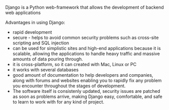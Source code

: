 Django is a Python web-framework that allows the development of backend web applications

Advantages in using Django:
- rapid development
- secure - helps to avoid common security problems such as cross-site scripting and SQL injection
-  can be used for simplistic sites and high-end applications because it is scalable, allowing the applications to handle heavy traffic and massive amounts of data pouring through.
- it is cross-platform, so it can created with Mac, Linux or PC
- it works with several databases 
- good amount of documentation to help developers and companies, along with forums and websites enabling you to rapidly fix any problem you encounter throughout the stages of development.
- The software itself is consistenly updated, security issues are patched as soon as problems arrive, making Django easy, comfortable, and safe to learn to work with for any kind of project.
